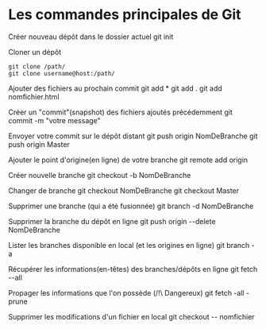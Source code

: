 # Les commandes principales de Git

Créer nouveau dépôt dans le dossier actuel
    git init 

Cloner un dépôt

    git clone /path/
    git clone username@host:/path/

Ajouter des fichiers au prochain commit
    git add *
    git add .
    git add nomfichier.html

Créer un "commit"(snapshot) des fichiers ajoutés précédemment
    git commit -m "votre message"

Envoyer votre commit sur le dépôt distant
    git push origin NomDeBranche
    git push origin Master

Ajouter le point d'origine(en ligne) de votre branche
    git remote add origin <server>

Créer nouvelle branche
    git checkout -b NomDeBranche

Changer de branche
    git checkout NomDeBranche
    git checkout Master

Supprimer une branche (qui a été fusionnée)
    git branch -d NomDeBranche

Supprimer la branche du dépôt en ligne
    git push origin --delete NomDeBranche

Lister les branches disponible en local (et les origines en ligne)
    git branch -a

Récupérer les informations(en-têtes) des branches/dépôts en ligne
    git fetch --all

Propager les informations que l'on possède (/!\ Dangereux)
    git fetch -all -prune

Supprimer les modifications d'un fichier en local 
    git checkout -- nomfichier

